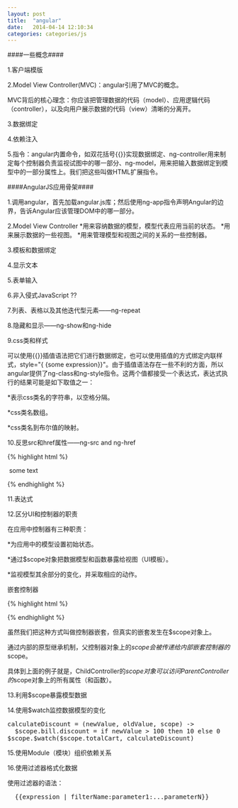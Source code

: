 ```yaml
---
layout: post
title:  "angular"
date:   2014-04-14 12:10:34
categories: categories/js
---
```


<!-- angular web应用 -->
####一些概念####

1.客户端模版

2.Model View Controller(MVC)：angular引用了MVC的概念。

MVC背后的核心理念：你应该把管理数据的代码（model）、应用逻辑代码（controller），以及向用户展示数据的代码（view）清晰的分离开。


3.数据绑定

4.依赖注入

5.指令：angular内置命令，如双花括号{{}}实现数据绑定、ng-controller用来制定每个控制器负责监视试图中的哪一部分、ng-model，用来把输入数据绑定到模型中的一部分属性上。我们把这些叫做HTML扩展指令。

####AngularJS应用骨架####

1.调用angular，首先加载angular.js库；然后使用ng-app指令声明Angular的边界，告诉Angular应该管理DOM中的哪一部分。

2.Model View Controller
*用来容纳数据的模型，模型代表应用当前的状态。
*用来展示数据的一些视图。
*用来管理模型和视图之间的关系的一些控制器。

3.模板和数据绑定

4.显示文本

5.表单输入

6.非入侵式JavaScript ??

7.列表、表格以及其他迭代型元素——ng-repeat

8.隐藏和显示——ng-show和ng-hide

9.css类和样式

可以使用{{}}插值语法把它们进行数据绑定，也可以使用插值的方式绑定内联样式，style="{ {some expression}}"。由于插值语法存在一些不利的方面，所以angular提供了ng-class和ng-style指令。这两个值都接受一个表达式，表达式执行的结果可能是如下取值之一：

*表示css类名的字符串，以空格分隔。

*css类名数组。

*css类名到布尔值的映射。

10.反思src和href属性——ng-src and ng-href

{% highlight html %}

<img ng-src="/images/cats/{ {favoriteCat}}">
<a ng-href="/shop/category={ {numberOfBalloons}}">some text</a>

{% endhighlight %}


11.表达式


12.区分UI和控制器的职责


在应用中控制器有三种职责：

*为应用中的模型设置初始状态。

*通过$scope对象把数据模型和函数暴露给视图（UI模板）。

*监视模型其余部分的变化，并采取相应的动作。

嵌套控制器

{% highlight html %}
<div ng-controller="ParentController">
  <div ng-controller="ChildController"></div>
</div>
{% endhighlight %}

虽然我们把这种方式叫做控制器嵌套，但真实的嵌套发生在$scope对象上。

通过内部的原型继承机制，父控制器对象上的$scope会被传递给内部嵌套控制器的$scope。

具体到上面的例子就是，ChildController的$scope对象可以访问ParentController的$scope对象上的所有属性（和函数）。

13.利用$scope暴露模型数据


14.使用$watch监控数据模型的变化

<pre>
calculateDiscount = (newValue, oldValue, scope) ->
  $scope.bill.discount = if newValue > 100 then 10 else 0
$scope.$watch($scope.totalCart, calculateDiscount)
</pre>

15.使用Module（模块）组织依赖关系


16.使用过滤器格式化数据

使用过滤器的语法：

<pre>
  {{expression | filterName:parameter1:...parameterN}}
</pre>










